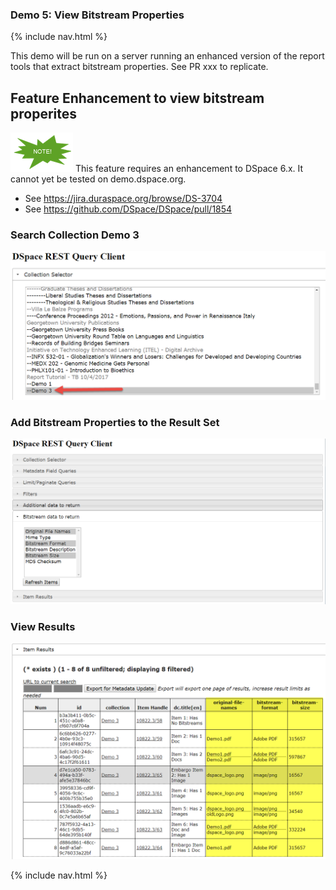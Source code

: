 
### Demo 5: View Bitstream Properties

{% include nav.html %}

This demo will be run on a server running an enhanced version of the report tools that extract bitstream properties. See PR xxx to replicate.

## Feature Enhancement to view bitstream properites
![Note](../note.png) This feature requires an enhancement to DSpace 6.x.  It cannot yet be tested on demo.dspace.org.
* See https://jira.duraspace.org/browse/DS-3704
* See https://github.com/DSpace/DSpace/pull/1854

### Search Collection Demo 3

![Screenshot: Select Collection](bit1.png)

### Add Bitstream Properties to the Result Set

![Screenshot: Add Bitstream Properties to Report](bit2.png)

### View Results

![Screenshot: View Results with Bitstream Properties](bit3.png)

{% include nav.html %}
